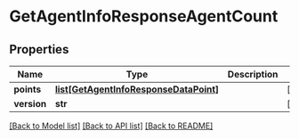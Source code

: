 # GetAgentInfoResponseAgentCount

## Properties
Name | Type | Description | Notes
------------ | ------------- | ------------- | -------------
**points** | [**list[GetAgentInfoResponseDataPoint]**](GetAgentInfoResponseDataPoint.md) |  | [optional] 
**version** | **str** |  | [optional] 

[[Back to Model list]](../README.md#documentation-for-models) [[Back to API list]](../README.md#documentation-for-api-endpoints) [[Back to README]](../README.md)



